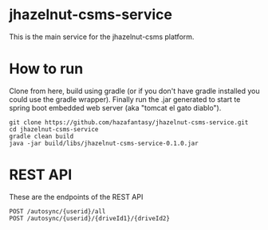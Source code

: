 # jhazelnut-csms-service
This is the main service for the jhazelnut-csms platform.

# How to run

Clone from here, build using gradle (or if you don't have gradle installed you could use the gradle wrapper).
Finally run the .jar generated to start te spring boot embedded web server (aka "tomcat el gato diablo").

    git clone https://github.com/hazafantasy/jhazelnut-csms-service.git
    cd jhazelnut-csms-service
    gradle clean build
    java -jar build/libs/jhazelnut-csms-service-0.1.0.jar

# REST API

These are the endpoints of the REST API

    POST /autosync/{userid}/all
    POST /autosync/{userid}/{driveId1}/{driveId2}